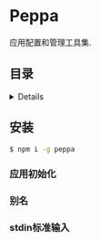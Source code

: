 # Peppa

应用配置和管理工具集.

## 目录

<details>

* [安装](#安装)
* [应用初始化](#应用初始化)
  * [应用初始化](#应用初始化)
    * [应用初始化](#应用初始化)
* [别名](#别名)
* [stdin标准输入](#stdin标准输入)

</details>

## 安装

```bash
$ npm i -g peppa
```

### 应用初始化

### 别名

### stdin标准输入
